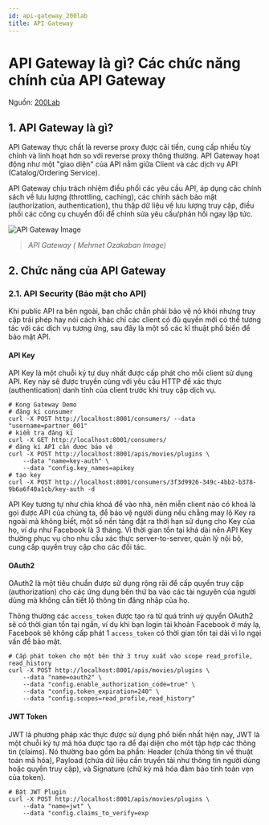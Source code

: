 ```yaml
---
id: api-gateway_200lab
title: API Gateway
---
```


# API Gateway là gì? Các chức năng chính của API Gateway

Nguồn: [200Lab](https://200lab.io/blog/api-gateway-la-gi)

## 1. API Gateway là gì?

API Gateway thực chất là reverse proxy được cải tiến, cung cấp nhiều tùy chỉnh và linh hoạt hơn so với reverse proxy thông thường. API Gateway hoạt động như một "giao diện" của API nằm giữa Client và các dịch vụ API (Catalog/Ordering Service).

API Gateway chịu trách nhiệm điều phối các yêu cầu API, áp dụng các chính sách về lưu lượng (throttling, caching), các chính sách bảo mật (authorization, authentication), thu thập dữ liệu về lưu lượng truy cập, điều phối các công cụ chuyển đổi để chỉnh sửa yêu cầu/phản hồi ngay lập tức.

![API Gateway Image](/img/mehmet/api-gateway.png)

> _API Gateway ( Mehmet Ozakaban Image)_

## 2. Chức năng của API Gateway

### 2.1. API Security (Bảo mật cho API)

Khi public API ra bên ngoài, bạn chắc chắn phải bảo vệ nó khỏi nhưng truy cập trái phép hay nói cách khác chỉ các client có đủ quyền mới có thể tương tác với các dịch vụ tương ứng, sau đây là một số các kĩ thuật phổ biến để bảo mật API.

#### API Key

API Key là một chuỗi ký tự duy nhất được cấp phát cho mỗi client sử dụng API. Key này sẽ được truyền cùng với yêu cầu HTTP để xác thực (authentication) danh tính của client trước khi truy cập dịch vụ.

```
# Kong Gateway Demo
# đăng kí consumer
curl -X POST http://localhost:8001/consumers/ --data "username=partner_001"
# kiểm tra đăng kí
curl -X GET http://localhost:8001/consumers/
# đăng kí API cần được bảo vệ
curl -X POST http://localhost:8001/apis/movies/plugins \
    --data "name=key-auth" \
    --data "config.key_names=apikey
# tạo key
curl -X POST http://localhost:8001/consumers/3f3d9926-349c-4bb2-b378-9b6a6f40a1cb/key-auth -d
```

API Key tương tự như chìa khoá để vào nhà, nên miễn client nào có khoá là gọi được API của chúng ta, để bảo vệ người dùng nếu chẳng may lộ Key ra ngoài mà không biết, một số nền tảng đặt ra thời hạn sử dụng cho Key của họ, ví dụ như Facebook là 3 tháng. Vì thời gian tồn tại khá dài nên API Key thường phục vụ cho nhu cầu xác thực server-to-server, quản lý nội bộ, cung cấp quyền truy cập cho các đối tác.

#### OAuth2

OAuth2 là một tiêu chuẩn được sử dụng rộng rãi để cấp quyền truy cập (authorization) cho các ứng dụng bên thứ ba vào các tài nguyên của người dùng mà không cần tiết lộ thông tin đăng nhập của họ.

Thông thường các `access_token` được tạo ra từ quá trình uỷ quyền OAuth2 sẽ có thời gian tồn tại ngắn, ví dụ khi bạn login tài khoản Facebook ở máy lạ, Facebook sẽ không cấp phát 1 `access_token` có thời gian tồn tại dài vì lo ngại vấn đề bảo mật.

```
# Cấp phát token cho một bên thứ 3 truy xuất vào scope read_profile, read_history
curl -X POST http://localhost:8001/apis/movies/plugins \
    --data "name=oauth2" \
    --data "config.enable_authorization_code=true" \
    --data "config.token_expiration=240" \
    --data "config.scopes=read_profile,read_history"
```

#### JWT Token

JWT là phương pháp xác thực được sử dụng phổ biến nhất hiện nay, JWT là một chuỗi ký tự mã hóa được tạo ra để đại diện cho một tập hợp các thông tin (claims). Nó thường bao gồm ba phần: Header (chứa thông tin về thuật toán mã hóa), Payload (chứa dữ liệu cần truyền tải như thông tin người dùng hoặc quyền truy cập), và Signature (chữ ký mã hóa đảm bảo tính toàn vẹn của token).

```
# Bật JWT Plugin
curl -X POST http://localhost:8001/apis/movies/plugins \
    --data "name=jwt" \
    --data "config.claims_to_verify=exp
```
